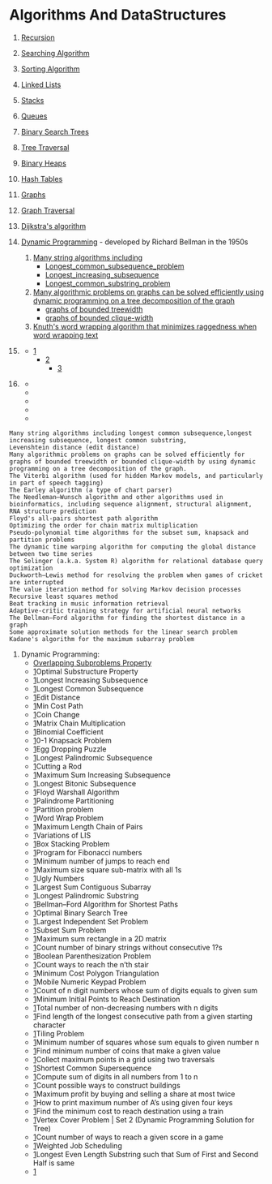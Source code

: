 # Algorithms And DataStructures


1. [Recursion](https://en.wikipedia.org/wiki/Recursion)
1. [Searching Algorithm](https://en.wikipedia.org/wiki/Search_algorithm)
1. [Sorting Algorithm](https://en.wikipedia.org/wiki/Sorting_algorithm)
1. [Linked Lists](https://en.wikipedia.org/wiki/Linked_list)
1. [Stacks](https://en.wikipedia.org/wiki/Stack_(abstract_data_type))
1. [Queues](https://en.wikipedia.org/wiki/Queue_(abstract_data_type))
1. [Binary Search Trees](https://en.wikipedia.org/wiki/Binary_search_tree)
1. [Tree Traversal](https://en.wikipedia.org/wiki/Tree_traversal)
1. [Binary Heaps](https://en.wikipedia.org/wiki/Binary_heap)
1. [Hash Tables](https://en.wikipedia.org/wiki/Hash_table)
1. [Graphs](https://en.wikipedia.org/wiki/Graph_(abstract_data_type))
1. [Graph Traversal](https://en.wikipedia.org/wiki/Graph_traversal)
1. [Dijkstra's algorithm](https://en.wikipedia.org/wiki/Dijkstra%27s_algorithm)
1. [Dynamic Programming](https://en.wikipedia.org/wiki/Dynamic_programming) -  developed by Richard Bellman in the 1950s
   1. [Many string algorithms including]()
      - [Longest_common_subsequence_problem](https://en.wikipedia.org/wiki/Longest_common_subsequence_problem)
      - [Longest_increasing_subsequence](https://en.wikipedia.org/wiki/Longest_increasing_subsequence)
      - [Longest_common_substring_problem](https://en.wikipedia.org/wiki/Longest_common_substring_problem)
   1. [Many algorithmic problems on graphs can be solved efficiently using dynamic programming on a tree decomposition of the graph](https://en.wikipedia.org/wiki/Tree_decomposition)
      - [graphs of bounded treewidth](https://en.wikipedia.org/wiki/Treewidth)
      - [graphs of bounded clique-width](https://en.wikipedia.org/wiki/Clique-width)
   1. [Knuth's word wrapping algorithm that minimizes raggedness when word wrapping text](https://en.wikipedia.org/wiki/Line_wrap_and_word_wrap)
      
1. []()      
   - [1]()
     - [2]()
       - [3]()              
1. []()

   
   
   - []()
   - []()
   - []()
   - []()
   - []()
```   
Many string algorithms including longest common subsequence,longest increasing subsequence, longest common substring, 
Levenshtein distance (edit distance)
Many algorithmic problems on graphs can be solved efficiently for graphs of bounded treewidth or bounded clique-width by using dynamic programming on a tree decomposition of the graph.
The Viterbi algorithm (used for hidden Markov models, and particularly in part of speech tagging)
The Earley algorithm (a type of chart parser)
The Needleman–Wunsch algorithm and other algorithms used in bioinformatics, including sequence alignment, structural alignment, RNA structure prediction
Floyd's all-pairs shortest path algorithm
Optimizing the order for chain matrix multiplication
Pseudo-polynomial time algorithms for the subset sum, knapsack and partition problems
The dynamic time warping algorithm for computing the global distance between two time series
The Selinger (a.k.a. System R) algorithm for relational database query optimization
Duckworth–Lewis method for resolving the problem when games of cricket are interrupted
The value iteration method for solving Markov decision processes
Recursive least squares method
Beat tracking in music information retrieval
Adaptive-critic training strategy for artificial neural networks
The Bellman–Ford algorithm for finding the shortest distance in a graph
Some approximate solution methods for the linear search problem
Kadane's algorithm for the maximum subarray problem
```

1. []() Dynamic Programming:
   - [Overlapping Subproblems Property](https://www.geeksforgeeks.org/dynamic-programming-set-1/)
   - [1]()Optimal Substructure Property
   - [1]()Longest Increasing Subsequence
   - [1]()Longest Common Subsequence
   - [1]()Edit Distance
   - [1]()Min Cost Path
   - [1]()Coin Change
   - [1]()Matrix Chain Multiplication
   - [1]()Binomial Coefficient
   - [1]()0-1 Knapsack Problem
   - [1]()Egg Dropping Puzzle
   - [1]()Longest Palindromic Subsequence
   - [1]()Cutting a Rod
   - [1]()Maximum Sum Increasing Subsequence
   - [1]()Longest Bitonic Subsequence
   - [1]()Floyd Warshall Algorithm
   - [1]()Palindrome Partitioning
   - [1]()Partition problem
   - [1]()Word Wrap Problem
   - [1]()Maximum Length Chain of Pairs
   - [1]()Variations of LIS
   - [1]()Box Stacking Problem
   - [1]()Program for Fibonacci numbers
   - [1]()Minimum number of jumps to reach end
   - [1]()Maximum size square sub-matrix with all 1s
   - [1]()Ugly Numbers
   - [1]()Largest Sum Contiguous Subarray
   - [1]()Longest Palindromic Substring
   - [1]()Bellman–Ford Algorithm for Shortest Paths
   - [1]()Optimal Binary Search Tree
   - [1]()Largest Independent Set Problem
   - [1]()Subset Sum Problem
   - [1]()Maximum sum rectangle in a 2D matrix
   - [1]()Count number of binary strings without consecutive 1?s
   - [1]()Boolean Parenthesization Problem
   - [1]()Count ways to reach the n’th stair
   - [1]()Minimum Cost Polygon Triangulation
   - [1]()Mobile Numeric Keypad Problem
   - [1]()Count of n digit numbers whose sum of digits equals to given sum
   - [1]()Minimum Initial Points to Reach Destination
   - [1]()Total number of non-decreasing numbers with n digits
   - [1]()Find length of the longest consecutive path from a given starting character
   - [1]()Tiling Problem
   - [1]()Minimum number of squares whose sum equals to given number n
   - [1]()Find minimum number of coins that make a given value
   - [1]()Collect maximum points in a grid using two traversals
   - [1]()Shortest Common Supersequence
   - [1]()Compute sum of digits in all numbers from 1 to n
   - [1]()Count possible ways to construct buildings
   - [1]()Maximum profit by buying and selling a share at most twice
   - [1]()How to print maximum number of A’s using given four keys
   - [1]()Find the minimum cost to reach destination using a train
   - [1]()Vertex Cover Problem | Set 2 (Dynamic Programming Solution for Tree)
   - [1]()Count number of ways to reach a given score in a game
   - [1]()Weighted Job Scheduling
   - [1]()Longest Even Length Substring such that Sum of First and Second Half is same
   - [1]()
